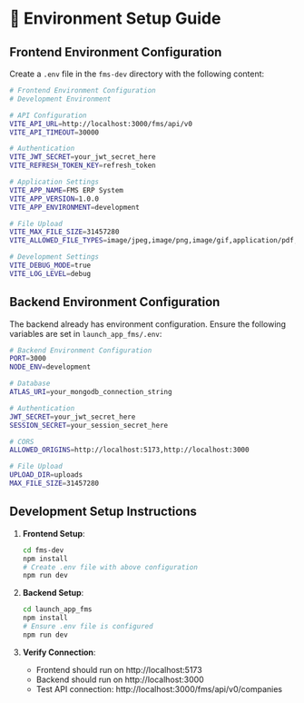 # 🔧 Environment Setup Guide

## Frontend Environment Configuration

Create a `.env` file in the `fms-dev` directory with the following content:

```bash
# Frontend Environment Configuration
# Development Environment

# API Configuration
VITE_API_URL=http://localhost:3000/fms/api/v0
VITE_API_TIMEOUT=30000

# Authentication
VITE_JWT_SECRET=your_jwt_secret_here
VITE_REFRESH_TOKEN_KEY=refresh_token

# Application Settings
VITE_APP_NAME=FMS ERP System
VITE_APP_VERSION=1.0.0
VITE_APP_ENVIRONMENT=development

# File Upload
VITE_MAX_FILE_SIZE=31457280
VITE_ALLOWED_FILE_TYPES=image/jpeg,image/png,image/gif,application/pdf,application/msword,application/vnd.openxmlformats-officedocument.wordprocessingml.document

# Development Settings
VITE_DEBUG_MODE=true
VITE_LOG_LEVEL=debug
```

## Backend Environment Configuration

The backend already has environment configuration. Ensure the following variables are set in `launch_app_fms/.env`:

```bash
# Backend Environment Configuration
PORT=3000
NODE_ENV=development

# Database
ATLAS_URI=your_mongodb_connection_string

# Authentication
JWT_SECRET=your_jwt_secret_here
SESSION_SECRET=your_session_secret_here

# CORS
ALLOWED_ORIGINS=http://localhost:5173,http://localhost:3000

# File Upload
UPLOAD_DIR=uploads
MAX_FILE_SIZE=31457280
```

## Development Setup Instructions

1. **Frontend Setup**:
   ```bash
   cd fms-dev
   npm install
   # Create .env file with above configuration
   npm run dev
   ```

2. **Backend Setup**:
   ```bash
   cd launch_app_fms
   npm install
   # Ensure .env file is configured
   npm run dev
   ```

3. **Verify Connection**:
   - Frontend should run on http://localhost:5173
   - Backend should run on http://localhost:3000
   - Test API connection: http://localhost:3000/fms/api/v0/companies
